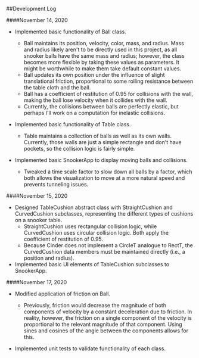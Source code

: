 ##Development Log

####November 14, 2020

- Implemented basic functionality of Ball class.
    - Ball maintains its position, velocity, color, mass, and radius. Mass
      and radius likely aren't to be directly used in this project, as all
      snooker balls have the same mass and radius; however, the class becomes
      more flexible by taking these values as parameters. It might be
      worthwhile to make them take default constant values.
    - Ball updates its own position under the influence of slight
      translational friction, proportional to some rolling resistance between
      the table cloth and the ball.
    - Ball has a coefficient of restitution of 0.95 for collisions with the
     wall, making the ball lose velocity when it collides with the wall.
    - Currently, the collisions between balls are perfectly elastic, but
      perhaps I'll work on a computation for inelastic collisions.

- Implemented basic functionality of Table class.
    - Table maintains a collection of balls as well as its own walls.
      Currently, those walls are just a simple rectangle and don't have
      pockets, so the collision logic is fairly simple. 
     
- Implemented basic SnookerApp to display moving balls and collisions.
    - Tweaked a time scale factor to slow down all balls by a factor, which
      both allows the visualization to move at a more natural speed and
      prevents tunneling issues.
      
####November 15, 2020

- Designed TableCushion abstract class with StraightCushion and CurvedCushion
 subclasses, representing the different types of cushions on a snooker table.
    - StraightCushion uses rectangular collision logic, while CurvedCushion
     uses circular collision logic. Both apply the coefficient of restitution
      of 0.95.
    - Because Cinder does not implement a CircleT analogue to RectT, the
     CurvedCushion data members must be maintained directly (i.e., a position
      and radius).
- Implemented basic UI elements of TableCushion subclasses to SnookerApp.

####November 17, 2020

- Modified application of friction on Ball.
    - Previously, friction would decrease the magnitude of both components of
     velocity by a constant deceleration due to friction. In reality, 
     however, the friction on a single component of the velocity is proportional to
      the relevant magnitude of that component. Using sines and cosines of
       the angle between the components allows for this.
  
- Implemented unit tests to validate functionality of each class.